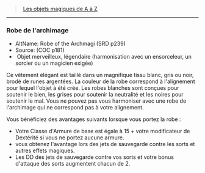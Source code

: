﻿---
!MagicItem
Type: Objet merveilleux
Rarity: légendaire
Attunement: harmonisation avec un ensorceleur, un sorcier ou un magicien exigée
Id: magicitems_az_hd.md#robe-de-larchimage
ParentLink: magicitems_az_hd.md#les-objets-magiques-de-a-à-z
Name: Robe de l'archimage
ParentName: Les objets magiques de A à Z
NameLevel: 3
AltName: Robe of the Archmagi (SRD p239)
Source: (COC p181)
Attributes:
  Name: Robe de l'archimage
  Markdown: >+
    ### <!--Name-->Robe de l'archimage<!--/Name-->


    - AltName: <!--AltName-->Robe of the Archmagi (SRD p239)<!--/AltName-->

    - Source: <!--Source-->(COC p181)<!--/Source-->

    -  <!--Type-->Objet merveilleux<!--/Type-->, <!--Rarity-->légendaire<!--/Rarity--> (<!--Attunement-->harmonisation avec un ensorceleur, un sorcier ou un magicien exigée<!--/Attunement-->)


    Ce vêtement élégant est taillé dans un magnifique tissu blanc, gris ou noir, brodé de runes argentées. La couleur de la robe correspond à l'alignement pour lequel l'objet à été crée. Les robes blanches sont conçues pour soutenir le bien, les grises pour soutenir la neutralité et les noires pour soutenir le mal. Vous ne pouvez pas vous harmoniser avec une robe de l'archimage qui ne correspond pas à votre alignement.


    Vous bénéficiez des avantages suivants lorsque vous portez la robe :


    * Votre Classe d'Armure de base est égale à 15 + votre modificateur de Dextérité si vous ne portez aucune armure.

    * vous obtenez l'avantage lors des jets de sauvegarde contre les sorts et autres effets magiques.

    * Les DD des jets de sauvegarde contre vos sorts et votre bonus d'attaque des sorts augmentent chacun de 2.

  AltName: Robe of the Archmagi (SRD p239)
  Source: (COC p181)
  Type: Objet merveilleux
  Rarity: légendaire
  Attunement: harmonisation avec un ensorceleur, un sorcier ou un magicien exigée
AttributesDictionary: >+
  Name: Robe de l'archimage

  Markdown: >+

    ### <!--Name-->Robe de l'archimage<!--/Name-->





    - AltName: <!--AltName-->Robe of the Archmagi (SRD p239)<!--/AltName-->



    - Source: <!--Source-->(COC p181)<!--/Source-->



    -  <!--Type-->Objet merveilleux<!--/Type-->, <!--Rarity-->légendaire<!--/Rarity--> (<!--Attunement-->harmonisation avec un ensorceleur, un sorcier ou un magicien exigée<!--/Attunement-->)





    Ce vêtement élégant est taillé dans un magnifique tissu blanc, gris ou noir, brodé de runes argentées. La couleur de la robe correspond à l'alignement pour lequel l'objet à été crée. Les robes blanches sont conçues pour soutenir le bien, les grises pour soutenir la neutralité et les noires pour soutenir le mal. Vous ne pouvez pas vous harmoniser avec une robe de l'archimage qui ne correspond pas à votre alignement.





    Vous bénéficiez des avantages suivants lorsque vous portez la robe :





    * Votre Classe d'Armure de base est égale à 15 + votre modificateur de Dextérité si vous ne portez aucune armure.



    * vous obtenez l'avantage lors des jets de sauvegarde contre les sorts et autres effets magiques.



    * Les DD des jets de sauvegarde contre vos sorts et votre bonus d'attaque des sorts augmentent chacun de 2.



  AltName: Robe of the Archmagi (SRD p239)

  Source: (COC p181)

  Type: Objet merveilleux

  Rarity: légendaire

  Attunement: harmonisation avec un ensorceleur, un sorcier ou un magicien exigée

---
> [Les objets magiques de A à Z](hd_magicitems_az_les_objets_magiques_de_a_a_z.md)

---

### Robe de l'archimage

- AltName: Robe of the Archmagi (SRD p239)
- Source: (COC p181)
-  Objet merveilleux, légendaire (harmonisation avec un ensorceleur, un sorcier ou un magicien exigée)

Ce vêtement élégant est taillé dans un magnifique tissu blanc, gris ou noir, brodé de runes argentées. La couleur de la robe correspond à l'alignement pour lequel l'objet à été crée. Les robes blanches sont conçues pour soutenir le bien, les grises pour soutenir la neutralité et les noires pour soutenir le mal. Vous ne pouvez pas vous harmoniser avec une robe de l'archimage qui ne correspond pas à votre alignement.

Vous bénéficiez des avantages suivants lorsque vous portez la robe :

* Votre Classe d'Armure de base est égale à 15 + votre modificateur de Dextérité si vous ne portez aucune armure.
* vous obtenez l'avantage lors des jets de sauvegarde contre les sorts et autres effets magiques.
* Les DD des jets de sauvegarde contre vos sorts et votre bonus d'attaque des sorts augmentent chacun de 2.

